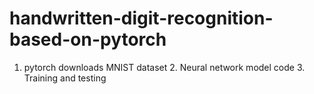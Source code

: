 # handwritten-digit-recognition-based-on-pytorch
1. pytorch downloads MNIST dataset 2. Neural network model code 3. Training and testing
